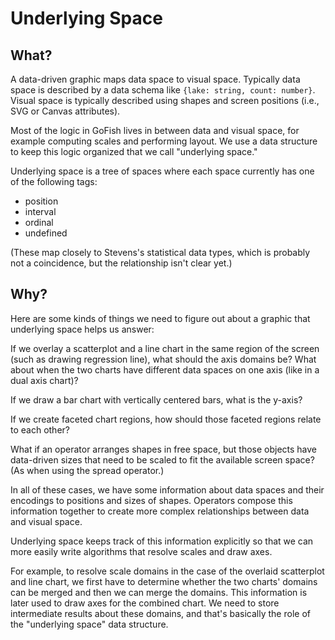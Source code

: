 # Underlying Space

## What?

A data-driven graphic maps data space to visual space. Typically data space is described by a data
schema like `{lake: string, count: number}`. Visual space is typically described using shapes and
screen positions (i.e., SVG or Canvas attributes).

Most of the logic in GoFish lives in between data and visual space, for example computing scales and
performing layout. We use a data structure to keep
this logic organized that we call "underlying space."

Underlying space is a tree of spaces where each space currently has one of the following tags:

- position
- interval
- ordinal
- undefined

(These map closely to Stevens's statistical data types, which is probably not a coincidence, but the
relationship isn't clear yet.)

## Why?

Here are some kinds of things we need to figure out about a graphic that underlying space helps us
answer:

If we overlay a scatterplot and a line chart in the same region of the screen (such as
drawing regression line), what should the axis domains be? What about when the two charts have
different data spaces on one axis (like in a dual axis chart)?

If we draw a bar chart with vertically centered bars, what is the y-axis?

If we create faceted chart regions, how should those faceted regions relate to each other?

What if an operator arranges shapes in free space, but those objects have data-driven sizes that
need to be scaled to fit the available screen space? (As when using the spread operator.)

In all of these cases, we have some information about data spaces and their encodings to positions
and sizes of shapes. Operators compose this information together to create more complex
relationships between data and visual space.

Underlying space keeps track of this information explicitly so that we can more easily write
algorithms that resolve scales and draw axes.

For example, to resolve scale domains in the case of the overlaid scatterplot and line chart, we
first have to determine whether the two charts' domains can be merged and then we can merge the
domains. This information is later used to draw axes for the combined chart. We need to store
intermediate results about these domains, and that's basically the role of the "underlying space" data
structure.
